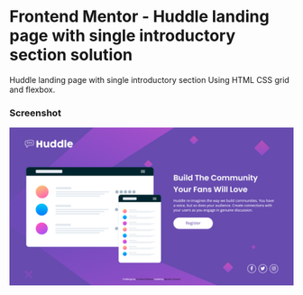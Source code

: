 # Frontend Mentor - Huddle landing page with single introductory section solution

Huddle landing page with single introductory section Using HTML CSS grid and flexbox.

### Screenshot

![](./images/huddle.png)

